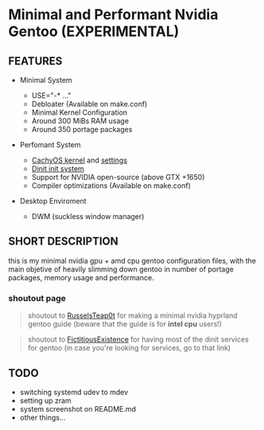 # Minimal and Performant Nvidia Gentoo (EXPERIMENTAL)

## FEATURES

- Minimal System
    - USE="-* ..."
    - Debloater (Available on make.conf)
    - Minimal Kernel Configuration
    - Around 300 MiBs RAM usage
    - Around 350 portage packages

- Perfomant System
    - [CachyOS kernel](https://github.com/CachyOS/linux-cachyos) and [settings](https://github.com/CachyOS/CachyOS-Settings)
    - [Dinit init system](https://github.com/davmac314/dinit)
    - Support for NVIDIA open-source (above GTX +1650)
    - Compiler optimizations (Available on make.conf)

- Desktop Enviroment
    - DWM (suckless window manager)

## SHORT DESCRIPTION

this is my minimal nvidia gpu + amd cpu gentoo configuration files, with the main objetive of heavily slimming down gentoo in number of portage packages, memory usage and performance.

### shoutout page
> shoutout to [RusselsTeap0t](https://www.reddit.com/r/Gentoo/comments/150r74m/guide_hyprland_nvidia_extremely_minimal_gentoo/) for making a minimal nvidia hyprland gentoo guide (beware that the guide is for **intel cpu** users!)

> shoutout to [FictitiousExistence](https://gitlab.com/fictitiousexistence-public/dinit-gentoo/) for having most of the dinit services for gentoo (in case you're looking for services, go to that link)

## TODO

- switching systemd udev to mdev
- setting up zram
- system screenshot on README.md
- other things...
